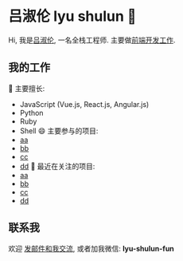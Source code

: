 # 吕淑伦 lyu shulun 👋

Hi, 我是[吕淑伦](#), 一名全栈工程师. 主要做[前端开发工作](#).  

## 我的工作

🌱 主要擅长:  
- JavaScript (Vue.js, React.js, Angular.js)
- Python
- Ruby
- Shell
😄 主要参与的项目:  
- [aa]()
- [bb]()
- [cc]()
- [dd]()
🤔 最近在关注的项目:  
- [aa]()
- [bb]()
- [cc]()
- [dd]()

## 联系我

欢迎 <a href="mailto:lyushulun@foxmail.com">发邮件和我交流</a>, 或者加我微信: <strong>lyu-shulun-fun</strong>
